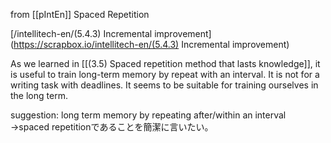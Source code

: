 
from [[pIntEn]]
Spaced Repetition

[/intellitech-en/(5.4.3) Incremental improvement](https://scrapbox.io/intellitech-en/(5.4.3) Incremental improvement)

As we learned in [[(3.5) Spaced repetition method that lasts knowledge]], it is useful to train long-term memory by repeat with an interval. It is not for a writing task with deadlines. It seems to be suitable for training ourselves in the long term.

suggestion: long term memory by repeating after/within an interval
→spaced repetitionであることを簡潔に言いたい。
